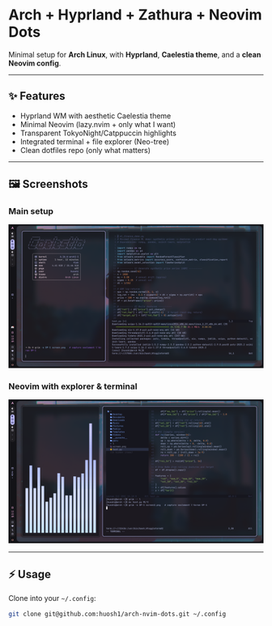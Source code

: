 # Arch + Hyprland + Zathura + Neovim Dots

Minimal setup for **Arch Linux**, with **Hyprland**, **Caelestia theme**, and a **clean Neovim config**.

---

## ✨ Features
- Hyprland WM with aesthetic Caelestia theme
- Minimal Neovim (lazy.nvim + only what I want)
- Transparent TokyoNight/Catppuccin highlights
- Integrated terminal + file explorer (Neo-tree)
- Clean dotfiles repo (only what matters)

---

## 🖼️ Screenshots

### Main setup
![Screenshot 1](screen.png)

### Neovim with explorer & terminal
![Screenshot 2](screen2.png)

---

## ⚡ Usage

Clone into your `~/.config`:

```bash
git clone git@github.com:huosh1/arch-nvim-dots.git ~/.config
